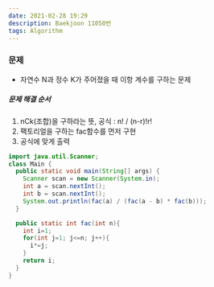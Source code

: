 ```yaml
---
date: 2021-02-28 19:29
description: Baekjoon 11050번
tags: Algorithm
---
```


### 문제
* 자연수 N과 정수 K가 주어졌을 때 이항 계수를 구하는 문제

##### 문제 해결 순서
1. nCk(조합)을 구하라는 뜻, 공식 : n! / (n-r)!r!
2. 팩토리얼을 구하는 fac함수를 먼저 구현
3. 공식에 맞게 출력

```java
import java.util.Scanner;
class Main {
  public static void main(String[] args) {
    Scanner scan = new Scanner(System.in);
    int a = scan.nextInt();
    int b = scan.nextInt();
    System.out.println(fac(a) / (fac(a - b) * fac(b)));
  }

  public static int fac(int n){
    int i=1;
    for(int j=1; j<=n; j++){
      i*=j;
    }
    return i;
  }
}
```
